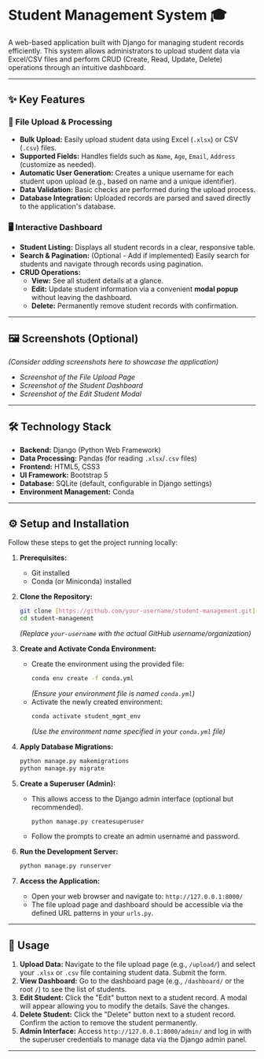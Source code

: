 # Student Management System 🎓

A web-based application built with Django for managing student records efficiently. This system allows administrators to upload student data via Excel/CSV files and perform CRUD (Create, Read, Update, Delete) operations through an intuitive dashboard.

---

## ✨ Key Features

### 📄 File Upload & Processing
-   **Bulk Upload:** Easily upload student data using Excel (`.xlsx`) or CSV (`.csv`) files.
-   **Supported Fields:** Handles fields such as `Name`, `Age`, `Email`, `Address` (customize as needed).
-   **Automatic User Generation:** Creates a unique username for each student upon upload (e.g., based on name and a unique identifier).
-   **Data Validation:** Basic checks are performed during the upload process.
-   **Database Integration:** Uploaded records are parsed and saved directly to the application's database.

### 🖥️ Interactive Dashboard
-   **Student Listing:** Displays all student records in a clear, responsive table.
-   **Search & Pagination:** (Optional - Add if implemented) Easily search for students and navigate through records using pagination.
-   **CRUD Operations:**
    * **View:** See all student details at a glance.
    * **Edit:** Update student information via a convenient **modal popup** without leaving the dashboard.
    * **Delete:** Permanently remove student records with confirmation.

---

## 🖼️ Screenshots (Optional)

*(Consider adding screenshots here to showcase the application)*

* *Screenshot of the File Upload Page*
* *Screenshot of the Student Dashboard*
* *Screenshot of the Edit Student Modal*

---

## 🛠️ Technology Stack

* **Backend:** Django (Python Web Framework)
* **Data Processing:** Pandas (for reading `.xlsx`/`.csv` files)
* **Frontend:** HTML5, CSS3
* **UI Framework:** Bootstrap 5
* **Database:** SQLite (default, configurable in Django settings)
* **Environment Management:** Conda

---

## ⚙️ Setup and Installation

Follow these steps to get the project running locally:

1.  **Prerequisites:**
    * Git installed
    * Conda (or Miniconda) installed

2.  **Clone the Repository:**
    ```bash
    git clone [https://github.com/your-username/student-management.git](https://github.com/your-username/student-management.git)
    cd student-management
    ```
    *(Replace `your-username` with the actual GitHub username/organization)*

3.  **Create and Activate Conda Environment:**
    * Create the environment using the provided file:
        ```bash
        conda env create -f conda.yml
        ```
        *(Ensure your environment file is named `conda.yml`)*
    * Activate the newly created environment:
        ```bash
        conda activate student_mgmt_env
        ```
        *(Use the environment name specified in your `conda.yml` file)*

4.  **Apply Database Migrations:**
    ```bash
    python manage.py makemigrations
    python manage.py migrate
    ```

5.  **Create a Superuser (Admin):**
    * This allows access to the Django admin interface (optional but recommended).
        ```bash
        python manage.py createsuperuser
        ```
    * Follow the prompts to create an admin username and password.

6.  **Run the Development Server:**
    ```bash
    python manage.py runserver
    ```

7.  **Access the Application:**
    * Open your web browser and navigate to: `http://127.0.0.1:8000/`
    * The file upload page and dashboard should be accessible via the defined URL patterns in your `urls.py`.

---

## 🚀 Usage

1.  **Upload Data:** Navigate to the file upload page (e.g., `/upload/`) and select your `.xlsx` or `.csv` file containing student data. Submit the form.
2.  **View Dashboard:** Go to the dashboard page (e.g., `/dashboard/` or the root `/`) to see the list of students.
3.  **Edit Student:** Click the "Edit" button next to a student record. A modal will appear allowing you to modify the details. Save the changes.
4.  **Delete Student:** Click the "Delete" button next to a student record. Confirm the action to remove the student permanently.
5.  **Admin Interface:** Access `http://127.0.0.1:8000/admin/` and log in with the superuser credentials to manage data via the Django admin panel.

---

